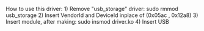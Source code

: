 How to use this driver:
	1) Remove "usb_storage" driver:
		sudo rmmod usb_storage
	2) Insert VendorId and DeviceId inplace of (0x05ac , 0x12a8)
	3) Insert module, after making:
		sudo insmod driver.ko
	4) Insert USB
